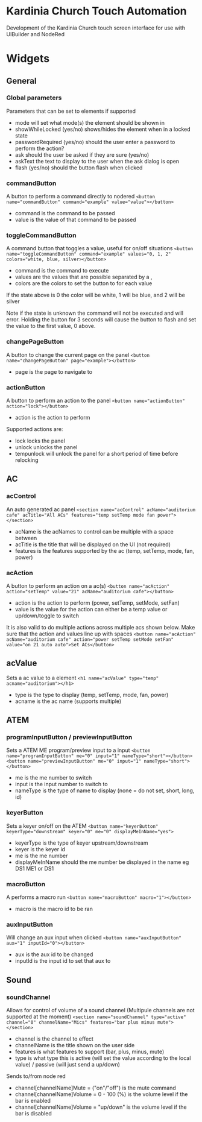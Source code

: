 # Kardinia Church Touch Automation
Development of the Kardinia Church touch screen interface for use with UIBuilder and NodeRed

# Widgets

## General

### Global parameters
Parameters that can be set to elements if supported
- mode will set what mode(s) the element should be shown in
- showWhileLocked (yes/no) shows/hides the element when in a locked state
- passwordRequired (yes/no) should the user enter a password to perform the action?
- ask should the user be asked if they are sure (yes/no)
- askText the text to display to the user when the ask dialog is open
- flash (yes/no) should the button flash when clicked

### commandButton
A button to perform a command directly to nodered
```<button name="commandButton" command="example" value="value"></button>```
- command is the command to be passed
- value is the value of that command to be passed

### toggleCommandButton
A command button that toggles a value, useful for on/off situations
```<button name="toggleCommandButton" command="example" values="0, 1, 2" colors="white, blue, silver></button>```
- command is the command to execute
- values are the values that are possible separated by a ,
- colors are the colors to set the button to for each value

If the state above is 0 the color will be white, 1 will be blue, and 2 will be silver

Note if the state is unknown the command will not be executed and will error. Holding the button for 3 seconds will cause the button to flash and set the value to the first value, 0 above.

### changePageButton
A button to change the current page on the panel
```<button name="changePageButton" page="example"></button>```
- page is the page to navigate to

### actionButton
A button to perform an action to the panel
```<button name="actionButton" action="lock"></button>```
- action is the action to perform

Supported actions are:
- lock locks the panel
- unlock unlocks the panel
- tempunlock will unlock the panel for a short period of time before relocking

## AC

### acControl
An auto generated ac panel
```<section name="acControl" acName="auditorium cafe" acTitle="All ACs" features="temp setTemp mode fan power"></section>```
- acName is the acNames to control can be multiple with a space between
- acTitle is the title that will be displayed on the UI (not required)
- features is the features supported by the ac (temp, setTemp, mode, fan, power)

### acAction
A button to perform an action on a ac(s)
```<button name="acAction" action="setTemp" value="21" acName="auditorium cafe"></button>```
- action is the action to perform (power, setTemp, setMode, setFan)
- value is the value for the action can either be a temp value or up/down/toggle to switch

It is also valid to do multiple actions across multiple acs shown below. Make sure that the action and values line up with spaces
```<button name="acAction" acName="auditorium cafe" action="power setTemp setMode setFan" value="on 21 auto auto">Set ACs</button>```

## acValue
Sets a ac value to a element
```<h1 name="acValue" type="temp" acname="auditorium"></h1>```
- type is the type to display (temp, setTemp, mode, fan, power)
- acname is the ac name (supports multiple)

## ATEM

### programInputButton / previewInputButton
Sets a ATEM ME program/preview input to a input
```<button name="programInputButton" me="0" input="1" nameType="short"></button>```
```<button name="previewInputButton" me="0" input="1" nameType="short"></button>```
- me is the me number to switch
- input is the input number to switch to
- nameType is the type of name to display (none = do not set, short, long, id)

### keyerButton
Sets a keyer on/off on the ATEM
```<button name="keyerButton" keyerType="downstream" keyer="0" me="0" displayMeInName="yes">```
- keyerType is the type of keyer upstream/downstream
- keyer is the keyer id
- me is the me number
- displayMeInName should the me number be displayed in the name eg DS1 ME1 or DS1

### macroButton
A performs a macro run
```<button name="macroButton" macro="1"></button>```
- macro is the macro id to be ran

### auxInputButton
Will change an aux input when clicked
```<button name="auxInputButton" aux="1" inputId="0"></button>```
- aux is the aux id to be changed
- inputId is the input id to set that aux to

## Sound

### soundChannel
Allows for control of volume of a sound channel (Multipule channels are not supported at the moment)
```<section name="soundChannel" type="active" channel="0" channelName="Mics" features="bar plus minus mute"></section>```

- channel is the channel to effect
- channelName is the title shown on the user side
- features is what features to support (bar, plus, minus, mute)
- type is what type this is active (will set the value according to the local value) / passive (will just send a up/down)

Sends to/from node red
- channel[channelName]Mute = ("on"/"off") is the mute command
- channel[channelName]Volume = 0 - 100 (%) is the volume level if the bar is enabled
- channel[channelName]Volume = "up/down" is the volume level if the bar is disabled